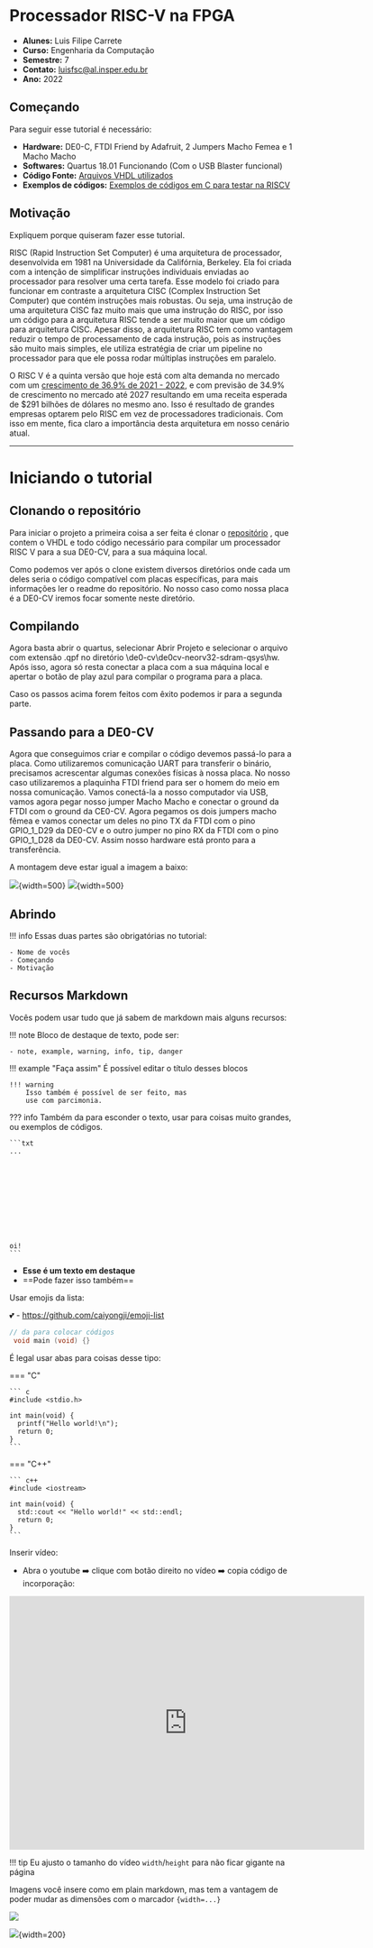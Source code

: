 # Processador RISC-V na FPGA

- **Alunes:** Luis Filipe Carrete
- **Curso:** Engenharia da Computação
- **Semestre:** 7
- **Contato:** luisfsc@al.insper.edu.br
- **Ano:** 2022

## Começando

Para seguir esse tutorial é necessário:

- **Hardware:** DE0-C, FTDI Friend by Adafruit, 2 Jumpers Macho Femea e 1 Macho Macho
- **Softwares:** Quartus 18.01 Funcionando (Com o USB Blaster funcional)
- **Código Fonte:** [Arquivos VHDL utilizados](https://github.com/emb4fun/neorv32-examples)
- **Exemplos de códigos:** [Exemplos de códigos em C para testar na RISCV](https://github.com/stnolting/neorv32)

## Motivação

Expliquem porque quiseram fazer esse tutorial.

RISC (Rapid Instruction Set Computer) é uma arquitetura de processador, desenvolvida em 1981 na Universidade da Califórnia, Berkeley. Ela foi criada com a intenção de simplificar instruções individuais enviadas ao processador para resolver uma certa tarefa. Esse modelo foi criado para funcionar em contraste a arquitetura CISC (Complex Instruction Set Computer) que contém instruções mais robustas. Ou seja, uma instrução de uma arquitetura CISC faz muito mais que uma instrução do RISC, por isso um código para a arquitetura RISC tende a ser muito maior que um código para arquitetura CISC. Apesar disso, a arquitetura RISC tem como vantagem reduzir o tempo de processamento de cada instrução, pois as instruções são muito mais simples, ele utiliza estratégia de criar um pipeline no processador para que ele possa rodar múltiplas instruções em paralelo. 

O RISC V é a quinta versão que hoje está com alta demanda no mercado com um [crescimento de 36.9% de 2021 - 2022](https://riscv.org/blog/2022/02/semico-researchs-new-report-predicts-there-will-be-25-billion-risc-v-based-ai-socs-by-2027/#:~:text=Semico%20Research%20forecasts%20that%20RISC,more%20traditional%20CPU%20SIP%20types), e com previsão de 34.9% de crescimento no mercado até 2027 resultando em uma receita esperada de $291 bilhões de dólares no mesmo ano. Isso é resultado de grandes empresas optarem pelo RISC em vez de processadores tradicionais. Com isso em mente, fica claro a importância desta arquitetura em nosso cenário atual.

----------------------------------------------

# Iniciando o tutorial

## Clonando o repositório

Para iniciar o projeto a primeira coisa a ser feita é clonar o [repositório](https://github.com/emb4fun/neorv32-examples) , que contem o VHDL e todo código necessário para compilar um processador RISC V para a sua DE0-CV, para a sua máquina local.

Como podemos ver após o clone existem diversos diretórios onde cada um deles seria o código compatível com placas específicas, para mais informações ler o readme do repositório. No nosso caso como nossa placa é a DE0-CV iremos focar somente neste diretório. 

## Compilando 

Agora basta abrir o quartus, selecionar Abrir Projeto e selecionar o arquivo com extensão .qpf no diretório \de0-cv\de0cv-neorv32-sdram-qsys\hw. Após isso, agora só resta conectar a placa com a sua máquina local e apertar o botão de play azul para compilar o programa para a placa.

Caso os passos acima forem feitos com êxito podemos ir para a segunda parte.

## Passando para a DE0-CV

Agora que conseguimos criar e compilar o código devemos passá-lo para a placa. Como utilizaremos comunicação UART para transferir o binário, precisamos acrescentar algumas conexões físicas à nossa placa. No nosso caso utilizaremos a plaquinha FTDI friend para ser o homem do meio em nossa comunicação. Vamos conectá-la a nosso computador via USB, vamos agora pegar nosso jumper Macho Macho e conectar o ground da FTDI com o ground da CE0-CV. Agora pegamos os dois jumpers macho fêmea e vamos conectar um deles no pino TX da FTDI com o pino GPIO_1_D29 da DE0-CV e o outro jumper no pino RX da FTDI com o pino GPIO_1_D28 da DE0-CV. Assim nosso hardware está pronto para a transferência.

A montagem deve estar igual a imagem a baixo:

![](pic1.jpeg){width=500}
![](pic2.jpeg){width=500}   

## Abrindo 
!!! info 
    Essas duas partes são obrigatórias no tutorial:
    
    - Nome de vocês
    - Começando
    - Motivação

## Recursos Markdown

Vocês podem usar tudo que já sabem de markdown mais alguns recursos:

!!! note 
    Bloco de destaque de texto, pode ser:
    
    - note, example, warning, info, tip, danger
    
!!! example "Faça assim"
    É possível editar o título desses blocos
    
    !!! warning
        Isso também é possível de ser feito, mas
        use com parcimonia.
    
??? info 
    Também da para esconder o texto, usar para coisas
    muito grandes, ou exemplos de códigos.
    
    ```txt
    ...
    
    
    
    
    
    
    
    
    
    
    
    oi!
    ```
    
- **Esse é um texto em destaque**
- ==Pode fazer isso também==

Usar emojis da lista:

:two_hearts: - https://github.com/caiyongji/emoji-list


```c
// da para colocar códigos
 void main (void) {}
```

É legal usar abas para coisas desse tipo:
    
=== "C"

    ``` c
    #include <stdio.h>

    int main(void) {
      printf("Hello world!\n");
      return 0;
    }
    ```

=== "C++"

    ``` c++
    #include <iostream>

    int main(void) {
      std::cout << "Hello world!" << std::endl;
      return 0;
    }
    ```

Inserir vídeo:

-  Abra o youtube :arrow_right: clique com botão direito no vídeo :arrow_right: copia código de incorporação:

<iframe width="630" height="450" src="https://www.youtube.com/embed/UIGsSLCoIhM" frameborder="0" allow="accelerometer; autoplay; clipboard-write; encrypted-media; gyroscope; picture-in-picture" allowfullscreen></iframe>

!!! tip
    Eu ajusto o tamanho do vídeo `width`/`height` para não ficar gigante na página
    
Imagens você insere como em plain markdown, mas tem a vantagem de poder mudar as dimensões com o marcador `{width=...}`
    
![](icon-elementos.png)

![](icon-elementos.png){width=200}
